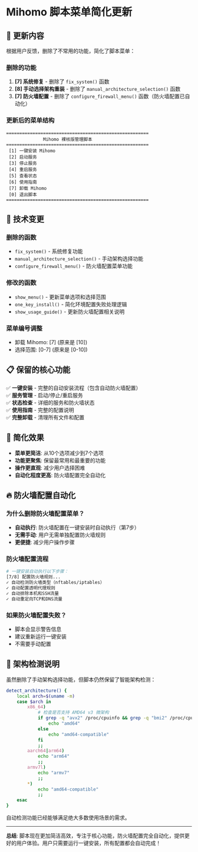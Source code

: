 # Mihomo 脚本菜单简化更新

## 🎯 更新内容

根据用户反馈，删除了不常用的功能，简化了脚本菜单：

### 删除的功能
1. **[7] 系统修复** - 删除了 `fix_system()` 函数
2. **[8] 手动选择架构重装** - 删除了 `manual_architecture_selection()` 函数
3. **[7] 防火墙配置** - 删除了 `configure_firewall_menu()` 函数（防火墙配置已自动化）

### 更新后的菜单结构

```
======================================================
              Mihomo 裸核版管理脚本
======================================================
 [1] 一键安装 Mihomo
 [2] 启动服务
 [3] 停止服务
 [4] 重启服务
 [5] 查看状态
 [6] 使用指南
 [7] 卸载 Mihomo
 [0] 退出脚本
======================================================
```

## 🔧 技术变更

### 删除的函数
- `fix_system()` - 系统修复功能
- `manual_architecture_selection()` - 手动架构选择功能
- `configure_firewall_menu()` - 防火墙配置菜单功能

### 修改的函数
- `show_menu()` - 更新菜单选项和选择范围
- `one_key_install()` - 简化环境配置失败处理逻辑
- `show_usage_guide()` - 更新防火墙配置相关说明

### 菜单编号调整
- 卸载 Mihomo: [7] (原来是 [10])
- 选择范围: [0-7] (原来是 [0-10])

## 📋 保留的核心功能

✅ **一键安装** - 完整的自动安装流程（包含自动防火墙配置）  
✅ **服务管理** - 启动/停止/重启服务  
✅ **状态检查** - 详细的服务和防火墙状态  
✅ **使用指南** - 完整的配置说明  
✅ **完整卸载** - 清理所有文件和配置  

## 🎯 简化效果

- **菜单更简洁**: 从10个选项减少到7个选项
- **功能更聚焦**: 保留最常用和最重要的功能
- **操作更直观**: 减少用户选择困难
- **自动化程度更高**: 防火墙配置完全自动化

## 🔥 防火墙配置自动化

### 为什么删除防火墙配置菜单？
- **自动执行**: 防火墙配置在一键安装时自动执行（第7步）
- **无需手动**: 用户无需单独配置防火墙规则
- **更便捷**: 减少用户操作步骤

### 防火墙配置流程
```bash
# 一键安装自动执行以下步骤：
[7/8] 配置防火墙规则...
✓ 自动检测防火墙类型（nftables/iptables）
✓ 自动配置透明代理规则
✓ 自动排除本机和SSH流量
✓ 自动重定向TCP和DNS流量
```

### 如果防火墙配置失败？
- 脚本会显示警告信息
- 建议重新运行一键安装
- 不需要手动配置

## 🔄 架构检测说明

虽然删除了手动架构选择功能，但脚本仍然保留了智能架构检测：

```bash
detect_architecture() {
    local arch=$(uname -m)
    case $arch in
        x86_64)
            # 检查是否支持 AMD64 v3 微架构
            if grep -q "avx2" /proc/cpuinfo && grep -q "bmi2" /proc/cpuinfo; then
                echo "amd64"
            else
                echo "amd64-compatible"
            fi
            ;;
        aarch64|arm64)
            echo "arm64"
            ;;
        armv7l)
            echo "armv7"
            ;;
        *)
            echo "amd64-compatible"
            ;;
    esac
}
```

自动检测功能已经能够满足绝大多数使用场景的需求。

---

**总结**: 脚本现在更加简洁高效，专注于核心功能，防火墙配置完全自动化，提供更好的用户体验。用户只需要运行一键安装，所有配置都会自动完成！ 